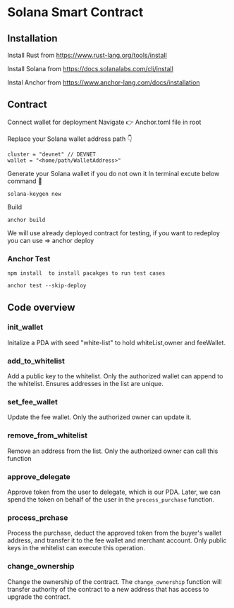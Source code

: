 # Solana Smart Contract

## Installation

Install Rust from https://www.rust-lang.org/tools/install

Install Solana from https://docs.solanalabs.com/cli/install

Instal Anchor from https://www.anchor-lang.com/docs/installation

## Contract 
Connect wallet for deployment
Navigate 👉 Anchor.toml file in root

Replace your Solana wallet address path 👇

``` [provider]
cluster = "devnet" // DEVNET
wallet = "<home/path/WalletAddress>"
```

Generate your Solana wallet if you do not own it
In terminal excute below command 🔳

```
solana-keygen new
```

Build 
```
anchor build 
```
We will use already deployed contract for testing, if you want to redeploy you can use => anchor deploy 

### Anchor Test 

```
npm install  to install pacakges to run test cases 
```
```
anchor test --skip-deploy 
```

## Code overview

### init_wallet
Initalize a PDA with seed "white-list" to hold whiteList,owner and feeWallet. 

### add_to_whitelist
Add a public key to the whitelist. Only the authorized wallet can append to the whitelist. Ensures addresses in the list are unique.



### set_fee_wallet

Update the fee wallet. Only the authorized owner can update it.

### remove_from_whitelist

Remove an address from the list. Only the authorized owner can call this function

### approve_delegate

Approve token from the user to delegate, which is our PDA. Later, we can spend the token on behalf of the user in the `process_purchase` function.

### process_prchase

Process the purchase, deduct the approved token from the buyer's wallet address, and transfer it to the fee wallet and merchant account. Only public keys in the whitelist can execute this operation.

### change_ownership

Change the ownership of the contract. The `change_ownership` function will transfer authority of the contract to a new address that has access to upgrade the contract.